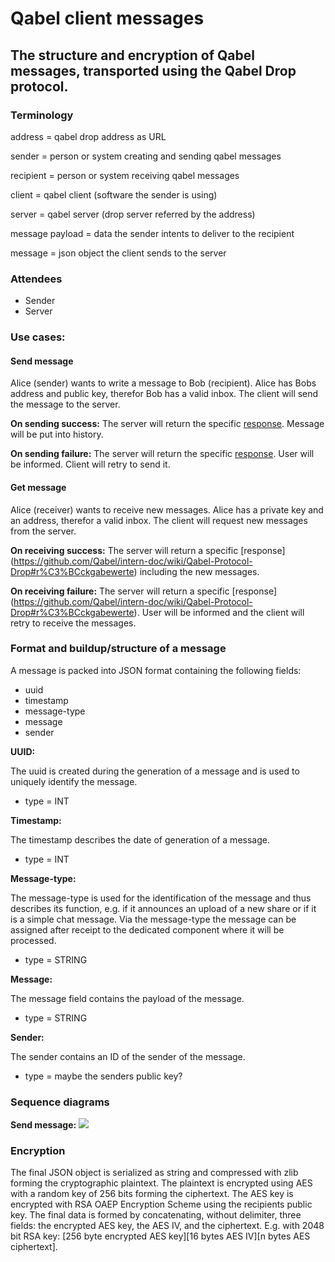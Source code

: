 # Qabel client messages
## The structure and encryption of Qabel messages, transported using the Qabel Drop protocol.

### Terminology ###

address = qabel drop address as URL

sender 	= person or system creating and sending qabel messages

recipient = person or system receiving qabel messages

client	= qabel client (software the sender is using)

server 	= qabel server (drop server referred by the address)

message payload = data the sender intents to deliver to the recipient

message = json object the client sends to the server


### Attendees ###

* Sender
* Server

### Use cases:

#### Send message ####
Alice (sender) wants to write a message to Bob (recipient). Alice has Bobs address and public key, therefor Bob has a valid inbox.
The client will send the message to the server.

**On sending success:**
The server will return the specific [response](https://github.com/Qabel/intern-doc/wiki/Qabel-Protocol-Drop#r%C3%BCckgabewerte).
Message will be put into history.

**On sending failure:**
The server will return the specific [response](https://github.com/Qabel/intern-doc/wiki/Qabel-Protocol-Drop#r%C3%BCckgabewerte).
User will be informed. Client will retry to send it.

#### Get message ####
Alice (receiver) wants to receive new messages. Alice has a private key and an address, therefor a valid inbox.
The client will request new messages from the server.

**On receiving success:**
The server will return a specific [response] (https://github.com/Qabel/intern-doc/wiki/Qabel-Protocol-Drop#r%C3%BCckgabewerte) including the new messages.

**On receiving failure:**
The server will return a specific [response] (https://github.com/Qabel/intern-doc/wiki/Qabel-Protocol-Drop#r%C3%BCckgabewerte).
User will be informed and the client will retry to receive the messages.

### Format and buildup/structure of a message ###
A message is packed into JSON format containing the following fields:
* uuid
* timestamp
* message-type
* message
* sender

**UUID:**

The uuid is created during the generation of a message and is used to uniquely identify the message.
* type = INT

**Timestamp:**

The timestamp describes the date of generation of a message.
* type = INT

**Message-type:**

The message-type is used for the identification of the message and thus describes its function, e.g. if it announces an upload of a new share or if it is a simple chat message. Via the message-type the message can be assigned after receipt to the dedicated component where it will be processed.
* type = STRING

**Message:**

The message field contains the payload of the message.
* type = STRING

**Sender:**

The sender contains an ID of the sender of the message.
* type = maybe the senders public key?

### Sequence diagrams ###
**Send message:**
![](https://github.com/Qabel/intern-doc/wiki/images/sequence_diagram_qabel_messages_send.png)

### Encryption ###

The final JSON object is serialized as string and compressed with zlib forming the cryptographic plaintext.
The plaintext is encrypted using AES with a random key of 256 bits forming the ciphertext.
The AES key is encrypted with RSA OAEP Encryption Scheme using the recipients public key.
The final data is formed by concatenating, without delimiter, three fields: the encrypted AES key, the AES IV, and the ciphertext. E.g. with 2048 bit RSA key: [256 byte encrypted AES key][16 bytes AES IV][n bytes AES ciphertext].
